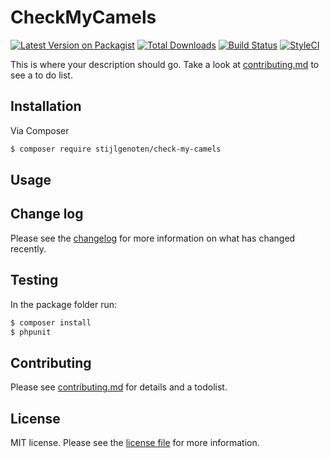 # CheckMyCamels

[![Latest Version on Packagist][ico-version]][link-packagist]
[![Total Downloads][ico-downloads]][link-downloads]
[![Build Status][ico-travis]][link-travis]
[![StyleCI][ico-styleci]][link-styleci]

This is where your description should go. Take a look at [contributing.md](contributing.md) to see a to do list.

## Installation

Via Composer

``` bash
$ composer require stijlgenoten/check-my-camels
```

## Usage

## Change log

Please see the [changelog](changelog.md) for more information on what has changed recently.

## Testing

In the package folder run:

``` bash
$ composer install
$ phpunit
```

## Contributing

Please see [contributing.md](contributing.md) for details and a todolist.


## License

MIT license. Please see the [license file](license.md) for more information.

[ico-version]: https://img.shields.io/packagist/v/stijlgenoten/checkmycamels.svg?style=flat-square
[ico-downloads]: https://img.shields.io/packagist/dt/stijlgenoten/checkmycamels.svg?style=flat-square
[ico-travis]: https://img.shields.io/travis/stijlgenoten/checkmycamels/master.svg?style=flat-square
[ico-styleci]: https://styleci.io/repos/12345678/shield

[link-packagist]: https://packagist.org/packages/stijlgenoten/checkmycamels
[link-downloads]: https://packagist.org/packages/stijlgenoten/checkmycamels
[link-travis]: https://travis-ci.org/stijlgenoten/checkmycamels
[link-styleci]: https://styleci.io/repos/12345678
[link-author]: https://github.com/stijlgenoten
[link-contributors]: ../../contributors
